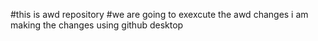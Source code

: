#this is awd repository
#we are going to exexcute the awd changes
i am making the changes using github desktop